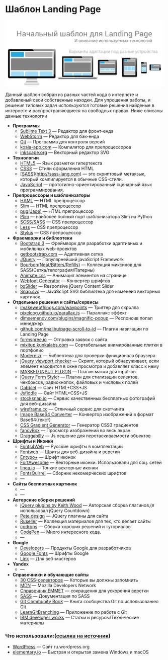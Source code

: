 # Шаблон Landing Page

![Шаблон Landing Page](https://raw.githubusercontent.com/DmitriyRF/Start-land-page/master/adaptive.jpg)

<p>Данный шаблон собран из разных частей кода в интернете и добавленый свои собственные находки.
Для упрощения работы, и решения типовых задач используются готовые решения найденые в интернете и распространяющиеся на свободных правах. Ниже описаны данные технологии</p>


<ul>
	<li><b>Программы</b>
		<ul>
			<li><a href="http://sublimetext.com" target="_blank">Sublime Text 3</a> — Редактор для фронт-енда</li>
			<li><a href="http://jetbrains.com/phpstorm" target="_blank">WebStorm</a> — Редактор для бэк-енда</li>
			<li><a href="http://gist.github.com/agragregra" target="_blank">Git</a> — Программа для контроля версий</li>
			<li><a href="http://koala-app.com" target="_blank">koala-app.com</a> — Компилятор для препроцессоров</li>
			<li><a href="http://inkscape.org" target="_blank">inkscape.org</a> — Векторный редактор SVG</li>
		</ul>
	</li>
	<li><b>Технологии</b>
		<ul>
			<li><a href="http://www.w3schools.com/html/html_basic.asp" target="_blank" >HTML5</a> — Язык разметки гипертекста</li>
			<li><a href="https://webref.ru/css/" target="_blank" >CSS3</a> — Стили оформления HTML </li>
			<li><a href="http://sass-scss.ru/" target="_blank" >[SASS](http://sass-lang.com)</a> — это скриптовый метаязык, который компилируется в обычные CSS-стили.</li>
			<li><a href="https://developer.mozilla.org/ru/docs/Web/JavaScript/Reference" target="_blank" >JavaScript</a> — прототипно-ориентированный сценарный язык программирования.</li>
		</ul>
	</li> 
	<li><b>Препроцессоры и шаблонизаторы</b>
		<ul>
			<li><a href="" target="_blank">HAML</a> — HTML препроцессор</li>
			<li><a href="" target="_blank">Slim</a> — HTML препроцессор</li>
			<li><a href="" target="_blank">pug(Jade)</a> — HTML препроцессор</li>
			<li><a href="" target="_blank">Plim</a> — наиболее полный порт шаблонизатора Slim на Python</li>
			<li><a href="" target="_blank">SCSS/SASS</a> — CSS препроцессор</li>
			<li><a href="" target="_blank">Less</a> — CSS препроцессор</li>
			<li><a href="" target="_blank">Stylus</a> — CSS препроцессор</li>
		</ul>
	</li>
	<li><b>Фраемворки и библеотеки</b>
		<ul>
			<li><a href="http://bootstrap-3.ru/css.php#grid" target="_blank">Bootstrap 3</a> — Фреймворк для разработки адаптивных и мобильных web-проектов</li>
			<li><a href="http://getbootstrap.com" target="_blank">getbootstrap.com</a> — Адаптивная сетка</li>
			<li><a href="http://jquery.com/" target="_blank">JQuery</a> — Популярнейший javaScript Framework</li>
			<li><a href="http://bourbon.io" target="_blank">Bourbon(Neat/Bitters/Refills)</a> — Коллекция миксинов для SASS(Сетка/тепография/Патерны)</li>
			<li><a href="http://daneden.github.io/animate.css" target="_blank">Animate.css</a> — Анимация элементов на странице</li>
			<li><a href="https://www.fontsquirrel.com/tools/webfont-generator" target="_blank">Webfont Generator</a> — Конвертер шрифтов</li>
			<li><a href="http://bxslider.com/" target="_blank">bxSlider</a> — Responsive jQuery Content Slider</li>
			<li><a href="http://snapsvg.io/" target="_blank">Snap.svg</a> — JavaScript SVG библиотека для изменеия векторных картинок.</li>
		</ul>
	</li>
	<li><b>Отдельные решения и сайты/сервисы</b>
		<ul>
			<li><a href="http://imakewebthings.com/waypoints" target="_blank">imakewebthings.com/waypoints</a> — Триггер для скролла</li>
			<li><a href="http://pixelcog.github.io/parallax.js" target="_blank">pixelcog.github.io/parallax.js</a> — Параллакс эффект</li>
			<li><a href="http://dimsemenov.com/plugins/magnific-popup" target="_blank">dimsemenov.com/plugins/magnific-popup</a> — Респонсив попап менеджер</li>
			<li><a href="http://github.com/malihu/page-scroll-to-id" target="_blank">github.com/malihu/page-scroll-to-id</a> — Плагин навигации по Landing Page</li>
			<li><a href="http://formspree.io" target="_blank">formspree.io</a> — Отправка заявок с сайта</li>
			<li><a href="http://mixitup.kunkalabs.com" target="_blank">mixitup.kunkalabs.com</a> — Сортабельные анимированные плитки в портфолио</li>
			<li><a href="https://modernizr.com/download?setclasses" target="_blank">Modernizr</a> — Библеотека для проверки функционала браузера</li>
			<li><a href="https://github.com/dirkgroenen/jQuery-viewport-checker" target="_blank">jQuery viewport checker</a> — Cкрипт, который обнаруживает, если элемент находится в окне просмотра и добавляет класс к нему</li>
			<li><a href="http://digitalbush.com/projects/masked-input-plugin" target="_blank">MASKED INPUT PLUGIN</a> — Плагин маски для input-ов</li>
			<li><a href="http://dimox.name/jquery-form-styler/" target="_blank">jQuery Form Styler</a> — Плагин для стилизации селектов, чекбоксов, радиокнопок, файловых и числовых полей</li>
			<li><a href="http://dabblet.com/" target="_blank">Dabblet</a> — Сайт HTML+CSS+JS</li>
			<li><a href="https://jsfiddle.net/" target="_blank">Jsfiddle</a> — Сайт HTML+CSS+JS</li>
			<li><a href="http://stocksnap.io" target="_blank">stocksnap.io</a> — Сервис качественных бесплатных фотографий для веб-дизайна</li>
			<li><a href="http://wireframe.cc/fEKu0b" target="_blank">wireframe.cc</a> — Отличный сервис для скетчинга</li>
			<li><a href="http://www.dailycoding.com/Utils/Converter/ImageToBase64.aspx" target="_blank">Image Base64 Converter</a> — Конвертор изображений в формат Base64(текст)</li>
			<li><a href="http://www.css3factory.com/linear-gradients/" target="_blank">CSS Gradient Generator</a> — Генератор CSS3 градиентов</li>
			<li><a href="http://fancyapps.com/fancybox/" target="_blank">fancyBox</a> — Просмотр изображений во весь экран</li>
			<li><a href="http://draggabilly.desandro.com/" target="_blank">Draggabilly</a> — Js оешение для перетаскиваемости объектов</li>
		</ul>
	</li>
	<li><b>Шрифты и Иконки</b>
		<ul>
			<li><a href="http://fonts4web.ru/" target="_blank">Fonts4Web</a> — Русские шрифты в комплектации</li>
			<li><a href="http://fontweb.ru" target="_blank">Fontweb</a> — Шриты для веб-дизайна и верстки</li>
			<li><a href="http://www.entypo.com/index.php" target="_blank">Entypo+</a> — Шрифт иконок</li>
			<li><a href="http://fortawesome.github.io/Font-Awesome" target="_blank">FortAwesome</a> — Векторные иконки. Использовали для соц. сетей</li>
			<li><a href="http://linea.io" target="_blank">linea.io</a> — Тонкие векторные иконки</li>
			<li><a href="https://www.fontsquirrel.com/" target="_blank">FontsQuirrel</a> — Сборник некомерческих шрифтов</li>
			<li><a href="" target="_blank"></a> — </li>
		</ul>
	</li>
	<li><b>Сайты бесплатных картинок</b>
		<ul>
			<li><a href="" target="_blank"></a> — </li>
			<li><a href="" target="_blank"></a> — </li>
		</ul>
	</li>
	<li><b>Авторские сборки решений</b>
		<ul>
			<li><a href="http://keith-wood.name/">jQuery plugins by Keith Wood</a> — Авторская сборка плагинов,(я использовал jQuery Countdown)</li>
			<li><a href="http://www.thepetedesign.com/#plugins" target="_blank">Pete design</a> — JQuery плагины для сайта</li>
			<li><a href="http://ruseller.com/" target="_blank">Ruseller</a> — Коллекция материалов для тех, кто делает сайты</li>
			<li><a href="http://tympanus.net/codrops/" target="_blank">codrops</a> — Сборка хороших решений и туториалов</li>
			<li><a href="http://codepen.io/anon/pen/azYBoX" target="_blank">CodePen</a> — Много интересного кода.</li>
			<li><a href="" target="_blank"></a> — </li>
		</ul>
	</li>
	<li><b>Google</b>
		<ul>
			<li><a href="https://developers.google.com/" target="_blank">Developers</a> — Продукты Google для разработчиков</li>
			<li><a href="https://fonts.google.com/" target="_blank">Google Fonts</a> — Шрифты Google</li>
			<li><a href="https://www.google.com/intl/ru/webmasters" target="_blank">Link</a> — Для веб-мастеров</li>
		</ul>
	</li>
	<li><b>Yandex</b>
		<ul>
			<li><a href="" target="_blank"></a> — </li>
		</ul>
	</li>
	<li><b>Справочники и обучающие сайты</b>
		<ul>
			<li><a href="http://everstudent.ru/blog/htmlcss/30-css-seletors-to-memorize/" target="_blank">30 CSS-селекторов</a> — Которые вы должны запомнить</li>	
			<li><a href="https://developer.mozilla.org/ru/" target="_blank">MDN</a> — Mozilla Developers Network</li>
			<li><a href="http://webdesign-master.ru/blog/html-css/2.html" target="_blank">Справочник EMMET</a> — сокращения для ускорения верстки</li>
			<li><a href="http://sass-scss.ru/documentation/" target="_blank">SASS</a> — Документация по SASS</li>
			<li><a href="http://uleming.github.io/gitbook/index.html" target="_blank">Git Community Book</a> — Книга сообщества Git по использованию Git</li>
			<li><a href="http://learngitbranching.js.org/" target="_blank">LearnGitBranching</a> — Приложение по работе с Git</li>
			<li><a href="http://www.ibm.com/developerworks/ru/" target="_blank">IBM developer works</a> — Статьи и ресурсы/Технические материалы</li>
		</ul>
	</li>
</ul>

<h3>Что использовали:(<a href="https://github.com/agragregra/wordpress-landing-page-lesson">ссылка на источник</a>)</h3>
<ul>
	<li><a href="http://ru.wordpress.org" target="_blank">WordPress</a> — Сайт ru.wordpress.org</li>
	<li><a href="http://elementary.io" target="_blank">elementary.io</a> — Быстрая и открытая замена Windows и macOS</li>
	
</ul>
